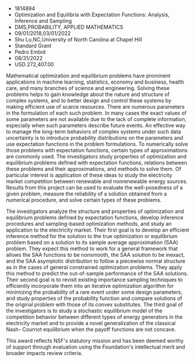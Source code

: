 
* 1814894
* Optimization and Equilibria with Expectation Functions: Analysis, Inference and Sampling
* DMS,PROBABILITY, APPLIED MATHEMATICS
* 09/01/2018,03/01/2022
* Shu Lu,NC,University of North Carolina at Chapel Hill
* Standard Grant
* Pedro Embid
* 08/31/2022
* USD 272,407.00

Mathematical optimization and equilibrium problems have prominent applications
in machine learning, statistics, economy and business, health care, and many
branches of science and engineering. Solving these problems helps to gain
knowledge about the nature and structure of complex systems, and to better
design and control these systems by making efficient use of scarce resources.
There are numerous parameters in the formulation of each such problem. In many
cases the exact values of some parameters are not available due to the lack of
complete information, especially when such parameters describe future events. An
effective way to manage the long-term behaviors of complex systems under such
data uncertainty is to introduce probability distributions on the parameters and
use expectation functions in the problem formulations. To numerically solve
those problems with expectation functions, certain types of approximations are
commonly used. The investigators study properties of optimization and
equilibrium problems defined with expectation functions, relations between these
problems and their approximations, and methods to solve them. Of particular
interest is application of these ideas to study the electricity market
competition between renewable and nonrenewable energy sources. Results from this
project can be used to evaluate the well-posedness of a given problem, measure
the reliability of a solution obtained from a numerical procedure, and solve
certain types of these problems.

The investigators analyze the structure and properties of optimization and
equilibrium problems defined by expectation functions, develop inference
procedures and sampling-based optimization methods, and study an application to
the electricity market. Their first goal is to develop an efficient inference
method for the solution to the true optimization or equilibrium problem based on
a solution to its sample average approximation (SAA) problem. They expect this
method to work for a general framework that allows the SAA functions to be
nonsmooth, the SAA solution to be inexact, and the SAA asymptotic distribution
to follow a piecewise normal structure as in the cases of general constrained
optimization problems. They apply this method to predict the out-of-sample
performance of the SAA solutions. Their second goal is to revisit existing
importance sampling techniques to efficiently incorporate them into an iterative
optimization algorithm for minimizing the probability of a rare event under some
design parameters, and study properties of the probability function and compare
solutions of the original problem with those of its convex substitutes. The
third goal of the investigators is to study a stochastic equilibrium model of
the competition behavior between different types of energy generators in the
electricity market and to provide a novel generalization of the classical Nash-
Cournot equilibrium when the payoff functions are not concave.

This award reflects NSF's statutory mission and has been deemed worthy of
support through evaluation using the Foundation's intellectual merit and broader
impacts review criteria.
